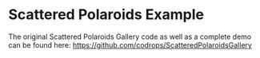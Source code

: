 Scattered Polaroids Example
=========

The original Scattered Polaroids Gallery code as well as a complete demo can be found here: 
https://github.com/codrops/ScatteredPolaroidsGallery

